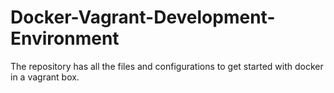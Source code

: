 # Docker-Vagrant-Development-Environment
The repository has all the files and configurations to get started with docker in a vagrant box.
